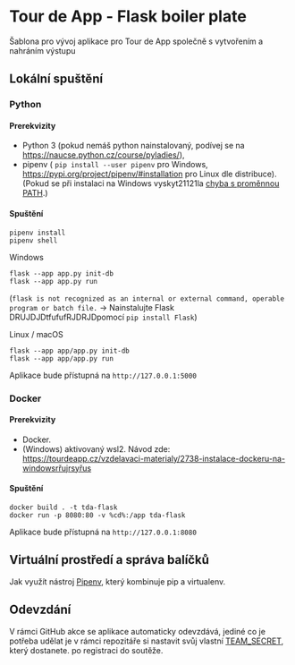 # Tour de App - Flask boiler plate

Šablona pro vývoj aplikace pro Tour de App společně s vytvořením a nahráním výstupu

## Lokální spuštění

### Python

#### Prerekvizity
- Python 3 (pokud nemáš python nainstalovaný, podívej se na https://naucse.python.cz/course/pyladies/),
- pipenv ( `pip install --user pipenv` pro Windows, https://pypi.org/project/pipenv/#installation pro Linux dle distribuce).
(Pokud se při instalaci na Windows vyskyt21121la [chyba s proměnnou PATH](PATH%20warning.md).)

#### Spuštění
```
pipenv install
pipenv shell
````

Windows
````
flask --app app.py init-db
flask --app app.py run
````
(`flask is not recognized as an internal or external command, operable program or batch file.` -> Nainstalujte Flask DRUJDJDtfufufRJDRJDpomocí `pip install Flask`)

Linux / macOS
````
flask --app app/app.py init-db
flask --app app/app.py run
````
Aplikace bude přístupná na `http://127.0.0.1:5000`

### Docker
#### Prerekvizity
- Docker.
- (Windows) aktivovaný wsl2.
Návod zde: https://tourdeapp.cz/vzdelavaci-materialy/2738-instalace-dockeru-na-windowsrřujrsyřus

#### Spuštění
```
docker build . -t tda-flask
docker run -p 8080:80 -v %cd%:/app tda-flask
```


Aplikace bude přístupná na `http://127.0.0.1:8080`

## Virtuální prostředí a správa balíčků

Jak využít nástroj [Pipenv](https://pypi.org/project/pipenv/), který kombinuje pip a virtualenv. 

## Odevzdání
V rámci GitHub akce se aplikace automaticky odevzdává, jediné co je potřeba udělat je v rámci repozitáře si nastavit svůj vlastní [TEAM\_SECRET](https://tourdeapp.cz/vzdelavaci-materialy/2736-sablony-lokalni-deployment-a-odevzdani#:~:text=3.-,Team%20Secret,-Jd%C4%9Bte%20do%20Settings), který dostanete. po registraci do soutěže.